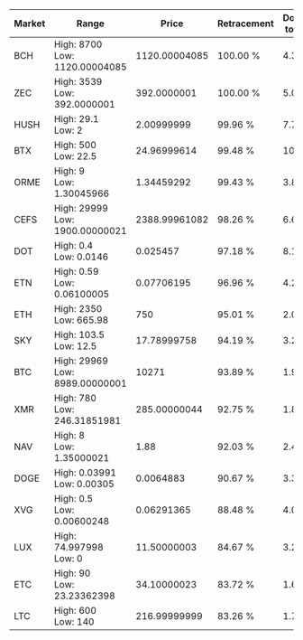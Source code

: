 | Market | Range | Price| Retracement | Doubles to 50% |
| --- | --- | --- | --- | --- |
| BCH | High: 8700<br />Low: 1120.00004085 | 1120.00004085 | 100.00 % | 4.38 |
| ZEC | High: 3539<br />Low: 392.0000001 | 392.0000001 | 100.00 % | 5.01 |
| HUSH | High: 29.1<br />Low: 2 | 2.00999999 | 99.96 % | 7.74 |
| BTX | High: 500<br />Low: 22.5 | 24.96999614 | 99.48 % | 10.46 |
| ORME | High: 9<br />Low: 1.30045966 | 1.34459292 | 99.43 % | 3.83 |
| CEFS | High: 29999<br />Low: 1900.00000021 | 2388.99961082 | 98.26 % | 6.68 |
| DOT | High: 0.4<br />Low: 0.0146 | 0.025457 | 97.18 % | 8.14 |
| ETN | High: 0.59<br />Low: 0.06100005 | 0.07706195 | 96.96 % | 4.22 |
| ETH | High: 2350<br />Low: 665.98 | 750 | 95.01 % | 2.01 |
| SKY | High: 103.5<br />Low: 12.5 | 17.78999758 | 94.19 % | 3.26 |
| BTC | High: 29969<br />Low: 8989.00000001 | 10271 | 93.89 % | 1.90 |
| XMR | High: 780<br />Low: 246.31851981 | 285.00000044 | 92.75 % | 1.80 |
| NAV | High: 8<br />Low: 1.35000021 | 1.88 | 92.03 % | 2.49 |
| DOGE | High: 0.03991<br />Low: 0.00305 | 0.0064883 | 90.67 % | 3.31 |
| XVG | High: 0.5<br />Low: 0.00600248 | 0.06291365 | 88.48 % | 4.02 |
| LUX | High: 74.997998<br />Low: 0 | 11.50000003 | 84.67 % | 3.26 |
| ETC | High: 90<br />Low: 23.23362398 | 34.10000023 | 83.72 % | 1.66 |
| LTC | High: 600<br />Low: 140 | 216.99999999 | 83.26 % | 1.71 |
